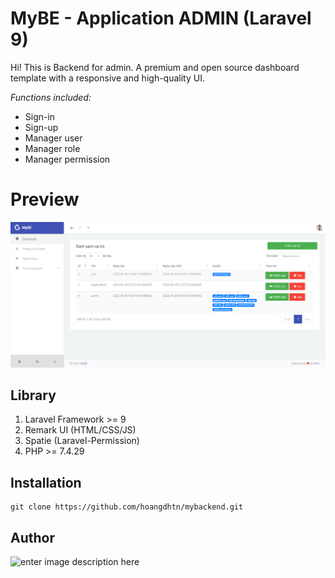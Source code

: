 # MyBE -  Application ADMIN (Laravel 9)

Hi! This is Backend for admin. 
A premium and open source dashboard template with a responsive and high-quality UI.

*Functions included:*
- Sign-in
- Sign-up
- Manager user
- Manager role
- Manager permission




#  Preview
![enter image description here](https://raw.githubusercontent.com/hoangdhtn/mybackend/main/demo/DEMO.png?token=GHSAT0AAAAAABUPTSKJWUPSVNYLWXBHOT2IYVQIY7A)

## Library

 1. Laravel Framework >= 9
 2. Remark UI (HTML/CSS/JS)
 3. Spatie (Laravel-Permission)
 4. PHP >= 7.4.29

## Installation

    git clone https://github.com/hoangdhtn/mybackend.git

## Author

![enter image description here](https://avatars.githubusercontent.com/u/80765337?s=400&u=38c7299e68270b0d6db359590829c92f05973dfb&v=4)


```
